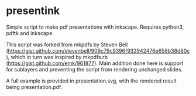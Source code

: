 # presentink
Simple script to make pdf presentations with inkscape. Requires python3, pdftk and inkscape.

This script was forked from mkpdfs by Steven Bell (https://gist.github.com/stevenbell/909c79c9396f932942476e658b38d80c), which in turn was inspired by mkpdfs.rb (https://gist.github.com/emk/961877). Main addition done here is support for sublayers and preventing the script from rendering unchanged slides.

A full example is provided in presentation.svg, with the rendered result being presentation.pdf.
